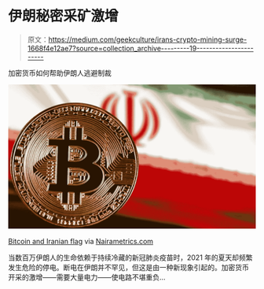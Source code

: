 # 伊朗秘密采矿激增

> 原文：<https://medium.com/geekculture/irans-crypto-mining-surge-1668f4e12ae7?source=collection_archive---------19----------------------->

加密货币如何帮助伊朗人逃避制裁

![](img/7097f520510c1002e1ed1ae38885c8f7.png)

[Bitcoin and Iranian flag](https://nairametrics.com/2021/05/26/iran-bans-bitcoin-mining/) via [Nairametrics.com](https://nairametrics.com/)

当数百万伊朗人的生命依赖于持续冷藏的新冠肺炎疫苗时，2021 年的夏天却频繁发生危险的停电。断电在伊朗并不罕见，但这是由一种新现象引起的。加密货币
开采的激增——需要大量电力——使电路不堪重负…